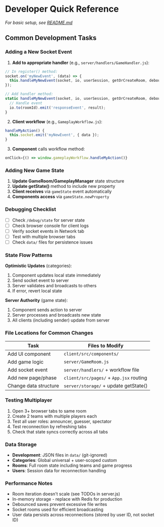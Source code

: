 # Developer Quick Reference

*For basic setup, see [README.md](README.md)*

## Common Development Tasks

### Adding a New Socket Event

1. **Add to appropriate handler** (e.g., `server/handlers/GameHandler.js`):
```javascript
// In register() method:
socket.on('myNewEvent', (data) => {
  this.handleMyNewEvent(socket, io, userSession, getOrCreateRoom, debouncedSave, data);
});

// Add handler method:
static handleMyNewEvent(socket, io, userSession, getOrCreateRoom, debouncedSave, data) {
  // Handle event
  io.to(roomId).emit('responseEvent', result);
}
```

2. **Client workflow** (e.g., `GameplayWorkflow.js`):
```javascript
handleMyAction() {
  this.socket.emit('myNewEvent', { data });
}
```

3. **Component** calls workflow method:
```javascript
onClick={() => window.gameplayWorkflow.handleMyAction()}
```

### Adding New Game State

1. **Update GameRoom/GameplayManager** state structure
2. **Update getState()** method to include new property
3. **Client receives** via `gameState` event automatically
4. **Components access** via `gameState.newProperty`

### Debugging Checklist

- [ ] Check `/debug/state` for server state
- [ ] Check browser console for client logs
- [ ] Verify socket events in Network tab
- [ ] Test with multiple browser tabs
- [ ] Check `data/` files for persistence issues

### State Flow Patterns

**Optimistic Updates** (categories):
1. Component updates local state immediately
2. Send socket event to server
3. Server validates and broadcasts to others
4. If error, revert local state

**Server Authority** (game state):
1. Component sends action to server
2. Server processes and broadcasts new state
3. All clients (including sender) update from server

### File Locations for Common Changes

| Task | Files to Modify |
|------|----------------|
| Add UI component | `client/src/components/` |
| Add game logic | `server/GameRoom.js` |
| Add socket event | `server/handlers/` + workflow file |
| Add new page/phase | `client/src/pages/` + `App.jsx` routing |
| Change data structure | `server/storage/` + update getState() |

### Testing Multiplayer

1. Open 3+ browser tabs to same room
2. Create 2 teams with multiple players each
3. Test all user roles: announcer, guesser, spectator
4. Test reconnection by refreshing tabs
5. Check that state syncs correctly across all tabs

### Data Storage

- **Development**: JSON files in `data/` (git-ignored)
- **Categories**: Global universal + user-scoped custom
- **Rooms**: Full room state including teams and game progress
- **Users**: Session data for reconnection handling

### Performance Notes

- Room iteration doesn't scale (see TODOs in server.js)
- In-memory storage - replace with Redis for production
- Debounced saves prevent excessive file writes
- Socket rooms used for efficient broadcasting
- User data persists across reconnections (stored by user ID, not socket ID)